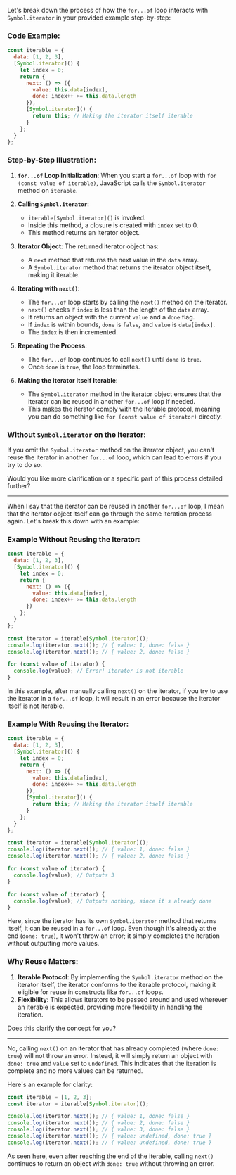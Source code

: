 Let's break down the process of how the `for...of` loop interacts with `Symbol.iterator` in your provided example step-by-step:

### Code Example:
```javascript
const iterable = {
  data: [1, 2, 3],
  [Symbol.iterator]() {
    let index = 0;
    return {
      next: () => ({
        value: this.data[index],
        done: index++ >= this.data.length
      }),
      [Symbol.iterator]() {
        return this; // Making the iterator itself iterable
      }
    };
  }
};
```

### Step-by-Step Illustration:

1. **`for...of` Loop Initialization**:
   When you start a `for...of` loop with `for (const value of iterable)`, JavaScript calls the `Symbol.iterator` method on `iterable`.

2. **Calling `Symbol.iterator`**:
   - `iterable[Symbol.iterator]()` is invoked.
   - Inside this method, a closure is created with `index` set to 0.
   - This method returns an iterator object.

3. **Iterator Object**:
   The returned iterator object has:
   - A `next` method that returns the next value in the `data` array.
   - A `Symbol.iterator` method that returns the iterator object itself, making it iterable.

4. **Iterating with `next()`**:
   - The `for...of` loop starts by calling the `next()` method on the iterator.
   - `next()` checks if `index` is less than the length of the `data` array.
   - It returns an object with the current `value` and a `done` flag.
   - If `index` is within bounds, `done` is `false`, and `value` is `data[index]`.
   - The `index` is then incremented.

5. **Repeating the Process**:
   - The `for...of` loop continues to call `next()` until `done` is `true`.
   - Once `done` is `true`, the loop terminates.

6. **Making the Iterator Itself Iterable**:
   - The `Symbol.iterator` method in the iterator object ensures that the iterator can be reused in another `for...of` loop if needed.
   - This makes the iterator comply with the iterable protocol, meaning you can do something like `for (const value of iterator)` directly.

### Without `Symbol.iterator` on the Iterator:
If you omit the `Symbol.iterator` method on the iterator object, you can't reuse the iterator in another `for...of` loop, which can lead to errors if you try to do so.

Would you like more clarification or a specific part of this process detailed further?

---

When I say that the iterator can be reused in another `for...of` loop, I mean that the iterator object itself can go through the same iteration process again. Let's break this down with an example:

### Example Without Reusing the Iterator:
```javascript
const iterable = {
  data: [1, 2, 3],
  [Symbol.iterator]() {
    let index = 0;
    return {
      next: () => ({
        value: this.data[index],
        done: index++ >= this.data.length
      })
    };
  }
};

const iterator = iterable[Symbol.iterator]();
console.log(iterator.next()); // { value: 1, done: false }
console.log(iterator.next()); // { value: 2, done: false }

for (const value of iterator) {
  console.log(value); // Error! iterator is not iterable
}
```

In this example, after manually calling `next()` on the iterator, if you try to use the iterator in a `for...of` loop, it will result in an error because the iterator itself is not iterable.

### Example With Reusing the Iterator:
```javascript
const iterable = {
  data: [1, 2, 3],
  [Symbol.iterator]() {
    let index = 0;
    return {
      next: () => ({
        value: this.data[index],
        done: index++ >= this.data.length
      }),
      [Symbol.iterator]() {
        return this; // Making the iterator itself iterable
      }
    };
  }
};

const iterator = iterable[Symbol.iterator]();
console.log(iterator.next()); // { value: 1, done: false }
console.log(iterator.next()); // { value: 2, done: false }

for (const value of iterator) {
  console.log(value); // Outputs 3
}

for (const value of iterator) {
  console.log(value); // Outputs nothing, since it's already done
}
```

Here, since the iterator has its own `Symbol.iterator` method that returns itself, it can be reused in a `for...of` loop. Even though it's already at the end (`done: true`), it won't throw an error; it simply completes the iteration without outputting more values.

### Why Reuse Matters:
1. **Iterable Protocol**: By implementing the `Symbol.iterator` method on the iterator itself, the iterator conforms to the iterable protocol, making it eligible for reuse in constructs like `for...of` loops.
2. **Flexibility**: This allows iterators to be passed around and used wherever an iterable is expected, providing more flexibility in handling the iteration.

Does this clarify the concept for you?

---

No, calling `next()` on an iterator that has already completed (where `done: true`) will not throw an error. Instead, it will simply return an object with `done: true` and `value` set to `undefined`. This indicates that the iteration is complete and no more values can be returned.

Here's an example for clarity:

```javascript
const iterable = [1, 2, 3];
const iterator = iterable[Symbol.iterator]();

console.log(iterator.next()); // { value: 1, done: false }
console.log(iterator.next()); // { value: 2, done: false }
console.log(iterator.next()); // { value: 3, done: false }
console.log(iterator.next()); // { value: undefined, done: true }
console.log(iterator.next()); // { value: undefined, done: true }
```

As seen here, even after reaching the end of the iterable, calling `next()` continues to return an object with `done: true` without throwing an error.
